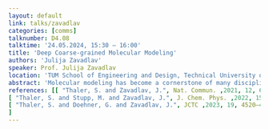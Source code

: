 ```yaml
---
layout: default
link: talks/zavadlav
categories: [comms]
talknumber: D4.08
talktime: '24.05.2024, 15:30 – 16:00'
title: 'Deep Coarse-grained Molecular Modeling'
authors: 'Julija Zavadlav'
speaker: Prof. Julija Zavadlav 
location: 'TUM School of Engineering and Design, Technical University of Munich'
abstract: 'Molecular modeling has become a cornerstone of many disciplines, including material science. However, the quality of predictions critically depends on the employed model that defines particle interactions. A class of models with tremendous success in recent years are neural network (NN) potentials due to their flexibility and capacity to learn many-body interactions. In this talk, I will present the current state-of-the-art in deep coarse-grained molecular modeling [1,2,3]. I will discuss the ongoing challenge of sufficiently large and broad training datasets and our approaches to alleviate this issue, including novel training objectives, combining different data sources, Bayesian uncertainty quantification, and active learning. I will showcase the effectiveness of these approaches for various test case biophysical systems.'
references: [[ "Thaler, S. and Zavadlav, J.", Nat. Commun. ,2021, 12, 6884],
[ "Thaler, S. and Stupp, M. and Zavadlav, J.", J. Chem. Phys. ,2022, 157, 244103],
[ "Thaler, S. and Doehner, G. and Zavadlav, J.", JCTC ,2023, 19, 4520–4532],   
]
---
```

